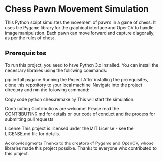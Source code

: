 # Chess Pawn Movement Simulation

This Python script simulates the movement of pawns in a game of chess. It uses the Pygame library for the graphical interface and OpenCV to handle image manipulation. Each pawn can move forward and capture diagonally, as per the rules of chess.

## Prerequisites

To run this project, you need to have Python 3.x installed. You can install the necessary libraries using the following commands:

pip install pygame
Running the Project
After installing the prerequisites, clone this repository to your local machine. Navigate into the project directory and run the following command:

Copy code
python chessremake.py
This will start the simulation.

Contributing
Contributions are welcome! Please read the CONTRIBUTING.md for details on our code of conduct and the process for submitting pull requests.

License
This project is licensed under the MIT License - see the LICENSE.md file for details.

Acknowledgments
Thanks to the creators of Pygame and OpenCV, whose libraries made this project possible.
Thanks to everyone who contributed to this project.
